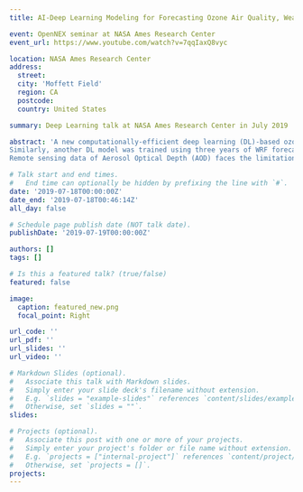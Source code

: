 ```yaml
---
title: AI-Deep Learning Modeling for Forecasting Ozone Air Quality, Weather, and Remotely Sensed AOD. 

event: OpenNEX seminar at NASA Ames Research Center                
event_url: https://www.youtube.com/watch?v=7qqIaxQ8vyc

location: NASA Ames Research Center                               
address:
  street: 
  city: 'Moffett Field'                         
  region: CA
  postcode: 
  country: United States

summary: Deep Learning talk at NASA Ames Research Center in July 2019

abstract: 'A new computationally-efficient deep learning (DL)-based ozone forecasting model is proposed. The model uses the Community Multiscale Air Quality (CMAQ), called CMAQ-AI, to forecast surface ozone. We train a deep convolutional neural network (CNN) to perform bias correction with CMAQ outputs (used as DL inputs) with the corresponding observed hourly ozone concentration (as DL target). The CMAQ outputs are the meteorological parameters from the Meteorology-Chemistry Interface Processor (MCIP) and ozone precursors from CMAQ. The model was trained using three years of CMAQ forecasts of hourly ozone concentrations over the United States from April to October.
Similarly, another DL model was trained using three years of WRF forecast of weather variables over Korea. The forecasting results are evaluated for the following year of the training period. The CMAQ-AI and WRF-AI model significantly improved the CMAQ and WRF performance both in the Pearson correlation coefficient and index of agreement. The proposed approach can be applied to other air pollutants and weather variables.
Remote sensing data of Aerosol Optical Depth (AOD) faces the limitations of data occlusion due to cloud cover. Here, we utilized a deep learning technique, called partial convolution, as a generalized model for the reconstruction of the AOD images. For the evaluation purpose, the model receives full hourly AOD images, provided by Community Multi-scale Air Quality Model (CAMQ) as input to reconstruct the original image with the artificial randomized missing area(s). For training and testing process of the partial convolutional model, CMAQ data from 2014-2016 over East Asia were used. Results indicate that the partial convolutional model can predict missing data with a lower mean absolute error (MAE) and a higher Index of Agreement (IOA) and Pearson correlation coefficient (r) than kriging. The partial convolution model was achieving more stable results with less variance of predictions than kriging in all statistical evaluation methods. Moreover, deep learning models make predictions considerably faster, requiring only one-time training for predicting an entire year - saving considerable processing time. Once the reconstructed 2D AOD data are ready, forecasting AI model was trained to forecast the motion of the high-AOD air mass. This proposed approach can be applied to air masses of air pollutants and extreme weather such as hurricanes.'

# Talk start and end times.
#   End time can optionally be hidden by prefixing the line with `#`.
date: '2019-07-18T00:00:00Z'
date_end: '2019-07-18T00:46:14Z'
all_day: false

# Schedule page publish date (NOT talk date).
publishDate: '2019-07-19T00:00:00Z'

authors: []
tags: []

# Is this a featured talk? (true/false)
featured: false

image:
  caption: featured_new.png
  focal_point: Right

url_code: ''
url_pdf: ''
url_slides: ''
url_video: ''

# Markdown Slides (optional).
#   Associate this talk with Markdown slides.
#   Simply enter your slide deck's filename without extension.
#   E.g. `slides = "example-slides"` references `content/slides/example-slides.md`.
#   Otherwise, set `slides = ""`.
slides:

# Projects (optional).
#   Associate this post with one or more of your projects.
#   Simply enter your project's folder or file name without extension.
#   E.g. `projects = ["internal-project"]` references `content/project/deep-learning/index.md`.
#   Otherwise, set `projects = []`.
projects:
---
```


<!-- Slides can be added in a few ways:

- **Create** slides using Wowchemy's [_Slides_](https://docs.hugoblox.com/managing-content/#create-slides) feature and link using `slides` parameter in the front matter of the talk file
- **Upload** an existing slide deck to `static/` and link using `url_slides` parameter in the front matter of the talk file
- **Embed** your slides (e.g. Google Slides) or presentation video on this page using [shortcodes](https://docs.hugoblox.com/writing-markdown-latex/).

Further event details, including page elements such as image galleries, can be added to the body of this page. -->
